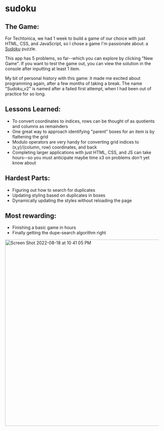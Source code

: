 # sudoku

## The Game: 
For Techtonica, we had 1 week to build a game of our choice with just HTML, CSS, and JavaScript, so I chose a game I'm passionate about: a [Sudoku](https://en.wikipedia.org/wiki/Sudoku) puzzle.

This app has 5 problems, so far--which you can explore by clicking "New Game". If you want to test the game out, you can view the solution in the console after inputting at least 1 item.

My bit of personal history with this game: it made me excited about programming again, after a few months of taking a break. The name "Sudoku_v2" is named after a failed first attempt, when I had been out of practice for so long. 

## Lessons Learned:
- To convert coordinates to indices, rows can be thought of as quotients and columns as remainders
- One great way to approach identifying "parent" boxes for an item is by flattening the grid
- Modulo operators are very handy for converting grid indices to (x,y)/(column, row) coordinates, and back
- Completing larger applications with just HTML, CSS, and JS can take hours--so you must anticipate maybe time x3 on problems don't yet know about


## Hardest Parts:
- Figuring out how to search for duplicates
- Updating styling based on duplicates in boxes
- Dynamically updating the styles without reloading the page

## Most rewarding:
- Finishing a basic game in hours
- Finally getting the dupe-search algorithm right

<img width="608" alt="Screen Shot 2022-08-18 at 10 41 05 PM" src="https://user-images.githubusercontent.com/38749469/185551140-adbfbca3-5624-496a-a0a0-56c4fc62165f.png">
